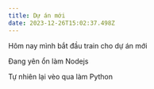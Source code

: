 ```yaml
---
title: Dự án mới
date: 2023-12-26T15:02:37.498Z
---
```


Hôm nay mình bắt đầu train cho dự án mới

Đang yên ổn làm Nodejs

Tự nhiên lại vèo qua làm Python
